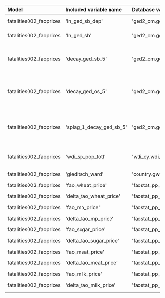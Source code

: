 | Model                   | Included variable name   | Database variable name          | Transformations                                                                                                                     |
|:------------------------|:-------------------------|:--------------------------------|:------------------------------------------------------------------------------------------------------------------------------------|
| fatalities002_faoprices | 'ln_ged_sb_dep'          | 'ged2_cm.ged_sb_best_sum_nokgi' | ["'missing.fill'", "'ops.ln'"]                                                                                                      |
| fatalities002_faoprices | 'ln_ged_sb'              | 'ged2_cm.ged_sb_best_sum_nokgi' | ["'missing.fill'", "'ops.ln'"]                                                                                                      |
| fatalities002_faoprices | 'decay_ged_sb_5'         | 'ged2_cm.ged_sb_best_sum_nokgi' | ["'missing.replace_na'", "'temporal.decay'", "'temporal.time_since'", "'bool.gte'", "'missing.replace_na'"]                         |
| fatalities002_faoprices | 'decay_ged_os_5'         | 'ged2_cm.ged_os_best_sum_nokgi' | ["'missing.replace_na'", "'temporal.decay'", "'temporal.time_since'", "'bool.gte'", "'missing.replace_na'"]                         |
| fatalities002_faoprices | 'splag_1_decay_ged_sb_5' | 'ged2_cm.ged_sb_best_sum_nokgi' | ["'missing.replace_na'", "'spatial.countrylag'", "'temporal.decay'", "'temporal.time_since'", "'bool.gte'", "'missing.replace_na'"] |
| fatalities002_faoprices | 'wdi_sp_pop_totl'        | 'wdi_cy.wdi_sp_pop_totl'        | ["'missing.fill'", "'temporal.tlag'", "'missing.fill'"]                                                                             |
| fatalities002_faoprices | 'gleditsch_ward'         | 'country.gwcode'                | ["'missing.replace_na'", "'missing.fill'"]                                                                                          |
| fatalities002_faoprices | 'fao_wheat_price'        | 'faostat_pp_cm.wheat_price'     | ["'missing.replace_na'"]                                                                                                            |
| fatalities002_faoprices | 'delta_fao_wheat_price'  | 'faostat_pp_cm.wheat_price'     | ["'missing.replace_na'", "'temporal.delta'"]                                                                                        |
| fatalities002_faoprices | 'fao_mp_price'           | 'faostat_pp_cm.mp_price'        | ["'missing.replace_na'"]                                                                                                            |
| fatalities002_faoprices | 'delta_fao_mp_price'     | 'faostat_pp_cm.mp_price'        | ["'missing.replace_na'", "'temporal.delta'"]                                                                                        |
| fatalities002_faoprices | 'fao_sugar_price'        | 'faostat_pp_cm.sugar_price'     | ["'missing.replace_na'"]                                                                                                            |
| fatalities002_faoprices | 'delta_fao_sugar_price'  | 'faostat_pp_cm.sugar_price'     | ["'missing.replace_na'", "'temporal.delta'"]                                                                                        |
| fatalities002_faoprices | 'fao_meat_price'         | 'faostat_pp_cm.meat_price'      | ["'missing.replace_na'"]                                                                                                            |
| fatalities002_faoprices | 'delta_fao_meat_price'   | 'faostat_pp_cm.meat_price'      | ["'missing.replace_na'", "'temporal.delta'"]                                                                                        |
| fatalities002_faoprices | 'fao_milk_price'         | 'faostat_pp_cm.milk_price'      | ["'missing.replace_na'"]                                                                                                            |
| fatalities002_faoprices | 'delta_fao_milk_price'   | 'faostat_pp_cm.milk_price'      | ["'missing.replace_na'", "'temporal.delta'"]                                                                                        |